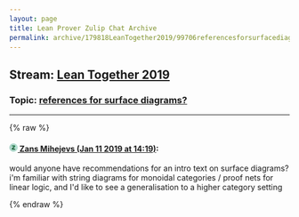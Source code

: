 ```yaml
---
layout: page
title: Lean Prover Zulip Chat Archive 
permalink: archive/179818LeanTogether2019/99706referencesforsurfacediagrams.html
---
```


## Stream: [Lean Together 2019](index.html)
### Topic: [references for surface diagrams?](99706referencesforsurfacediagrams.html)

---


{% raw %}
#### [![Click to go to Zulip](../../assets/img/zulip2.png) Zans Mihejevs (Jan 11 2019 at 14:19)](https://leanprover.zulipchat.com/#narrow/stream/179818-Lean%20Together%202019/topic/references%20for%20surface%20diagrams%3F/near/154916195):
would anyone have recommendations for an intro text on surface diagrams? i'm familiar with string diagrams for monoidal categories / proof nets for linear logic, and I'd like to see a generalisation to a higher category setting


{% endraw %}

